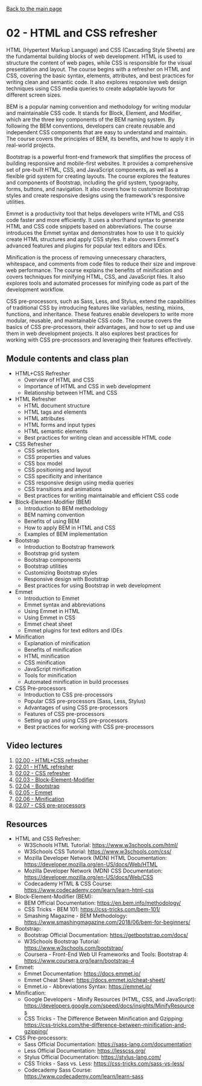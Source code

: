 [Back to the main page](https://github.com/NicholasCaporusso/education-oer-full-stack-development)

# 02 - HTML and CSS refresher
HTML (Hypertext Markup Language) and CSS (Cascading Style Sheets) are the fundamental building blocks of web development. HTML is used to structure the content of web pages, while CSS is responsible for the visual presentation and layout. The course begins with a refresher on HTML and CSS, covering the basic syntax, elements, attributes, and best practices for writing clean and semantic code. It also explores responsive web design techniques using CSS media queries to create adaptable layouts for different screen sizes.

BEM is a popular naming convention and methodology for writing modular and maintainable CSS code. It stands for Block, Element, and Modifier, which are the three key components of the BEM naming system. By following the BEM conventions, developers can create reusable and independent CSS components that are easy to understand and maintain. The course covers the principles of BEM, its benefits, and how to apply it in real-world projects.

Bootstrap is a powerful front-end framework that simplifies the process of building responsive and mobile-first websites. It provides a comprehensive set of pre-built HTML, CSS, and JavaScript components, as well as a flexible grid system for creating layouts. The course explores the features and components of Bootstrap, including the grid system, typography, forms, buttons, and navigation. It also covers how to customize Bootstrap styles and create responsive designs using the framework's responsive utilities.

Emmet is a productivity tool that helps developers write HTML and CSS code faster and more efficiently. It uses a shorthand syntax to generate HTML and CSS code snippets based on abbreviations. The course introduces the Emmet syntax and demonstrates how to use it to quickly create HTML structures and apply CSS styles. It also covers Emmet's advanced features and plugins for popular text editors and IDEs.

Minification is the process of removing unnecessary characters, whitespace, and comments from code files to reduce their size and improve web performance. The course explains the benefits of minification and covers techniques for minifying HTML, CSS, and JavaScript files. It also explores tools and automated processes for minifying code as part of the development workflow.

CSS pre-processors, such as Sass, Less, and Stylus, extend the capabilities of traditional CSS by introducing features like variables, nesting, mixins, functions, and inheritance. These features enable developers to write more modular, reusable, and maintainable CSS code. The course covers the basics of CSS pre-processors, their advantages, and how to set up and use them in web development projects. It also explores best practices for working with CSS pre-processors and leveraging their features effectively.

## Module contents and class plan
- HTML+CSS Refresher  
  - Overview of HTML and CSS  
  - Importance of HTML and CSS in web development  
  - Relationship between HTML and CSS
- HTML Refresher  
  - HTML document structure  
  - HTML tags and elements  
  - HTML attributes  
  - HTML forms and input types  
  - HTML semantic elements  
  - Best practices for writing clean and accessible HTML code
- CSS Refresher  
  - CSS selectors  
  - CSS properties and values  
  - CSS box model  
  - CSS positioning and layout  
  - CSS specificity and inheritance  
  - CSS responsive design using media queries  
  - CSS transitions and animations  
  - Best practices for writing maintainable and efficient CSS code
- Block-Element-Modifier (BEM)    
  - Introduction to BEM methodology    
  - BEM naming convention    
  - Benefits of using BEM    
  - How to apply BEM in HTML and CSS    
  - Examples of BEM implementation
- Bootstrap  
  - Introduction to Bootstrap framework  
  - Bootstrap grid system  
  - Bootstrap components  
  - Bootstrap utilities  
  - Customizing Bootstrap styles  
  - Responsive design with Bootstrap  
  - Best practices for using Bootstrap in web development
- Emmet  
  - Introduction to Emmet  
  - Emmet syntax and abbreviations  
  - Using Emmet in HTML  
  - Using Emmet in CSS  
  - Emmet cheat sheet  
  - Emmet plugins for text editors and IDEs
- Minification  
  - Explanation of minification  
  - Benefits of minification  
  - HTML minification  
  - CSS minification  
  - JavaScript minification  
  - Tools for minification  
  - Automated minification in build processes
- CSS Pre-processors  
  - Introduction to CSS pre-processors  
  - Popular CSS pre-processors (Sass, Less, Stylus)  
  - Advantages of using CSS pre-processors  
  - Features of CSS pre-processors  
  - Setting up and using CSS pre-processors  
  - Best practices for working with CSS pre-processors

## Video lectures
1. [02.00 - HTML+CSS refresher](https://youtu.be/dqNrlkxryrM)
2. [02.01 - HTML refresher](https://youtu.be/3RPmQEjeNVg)
3. [02.02 - CSS refresher](https://youtu.be/dODgN2kWIhU)
4. [02.03 - Block-Element-Modifier](https://youtu.be/r8EyfazKlLw)
5. [02.04 - Bootstrap](https://youtu.be/Fk9hsfr_4DA)
6. [02.05 - Emmet](https://youtu.be/_8W-2TfjEGY)
7. [02.06 - Minification](https://youtu.be/9vTskFbnUjE)
8. [02.07 - CSS pre-processors](https://youtu.be/VpvSalaJeFM)

## Resources
- HTML and CSS Refresher:  
  - W3Schools HTML Tutorial: https://www.w3schools.com/html/  
  - W3Schools CSS Tutorial: https://www.w3schools.com/css/  
  - Mozilla Developer Network (MDN) HTML Documentation: https://developer.mozilla.org/en-US/docs/Web/HTML  
  - Mozilla Developer Network (MDN) CSS Documentation: https://developer.mozilla.org/en-US/docs/Web/CSS  
  - Codecademy HTML & CSS Course: https://www.codecademy.com/learn/learn-html-css
- Block-Element-Modifier (BEM):  
  - BEM Official Documentation: https://en.bem.info/methodology/  
  - CSS Tricks - BEM 101: https://css-tricks.com/bem-101/  
  - Smashing Magazine - BEM Methodology: https://www.smashingmagazine.com/2018/06/bem-for-beginners/
- Bootstrap:  
  - Bootstrap Official Documentation: https://getbootstrap.com/docs/  
  - W3Schools Bootstrap Tutorial: https://www.w3schools.com/bootstrap/  
  - Coursera - Front-End Web UI Frameworks and Tools: Bootstrap 4: https://www.coursera.org/learn/bootstrap-4
- Emmet:  
  - Emmet Documentation: https://docs.emmet.io/  
  - Emmet Cheat Sheet: https://docs.emmet.io/cheat-sheet/  
  - Emmet.io - Abbreviations Syntax: https://emmet.io/
- Minification:  
  - Google Developers - Minify Resources (HTML, CSS, and JavaScript): https://developers.google.com/speed/docs/insights/MinifyResources  
  - CSS Tricks - The Difference Between Minification and Gzipping: https://css-tricks.com/the-difference-between-minification-and-gzipping/
- CSS Pre-processors:  
  - Sass Official Documentation: https://sass-lang.com/documentation  
  - Less Official Documentation: https://lesscss.org/  
  - Stylus Official Documentation: https://stylus-lang.com/  
  - CSS Tricks - Sass vs. Less: https://css-tricks.com/sass-vs-less/  
  - Codecademy Sass Course: https://www.codecademy.com/learn/learn-sass